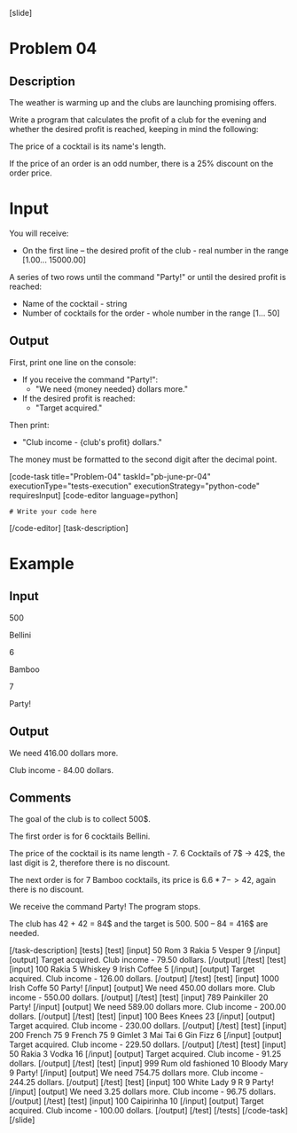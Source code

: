 ﻿[slide]
# Problem 04
## Description
The weather is warming up and the clubs are launching promising offers. 

Write a program that calculates the profit of a club for the evening and whether the desired profit is reached, keeping in mind the following: 

The price of a cocktail is its name's length. 

If the price of an order is an odd number, there is a 25% discount on the order price.

# Input
You will receive:
- On the first line – the desired profit of the club - real number in the range [1.00... 15000.00]

A series of two rows until the command "Party!" or until the desired profit is reached:
- Name of the cocktail - string
- Number of cocktails for the order - whole number in the range [1… 50]

## Output
First, print one line on the console:

- If you receive the command "Party!":
	- "We need \{money needed\} dollars more."
- If the desired profit is reached:
	- "Target acquired."

Then print:
- "Club income - \{club's profit\} dollars."

The money must be formatted to the second digit after the decimal point.

[code-task title="Problem-04" taskId="pb-june-pr-04" executionType="tests-execution" executionStrategy="python-code" requiresInput]
[code-editor language=python]
```
# Write your code here
```
[/code-editor]
[task-description]
# Example 
## Input
500

Bellini

6

Bamboo

7

Party!

## Output
We need 416.00 dollars more.

Club income - 84.00 dollars.

## Comments
The goal of the club is to collect 500$.

The first order is for 6 cocktails Bellini. 

The price of the cocktail is its name length - 7. 6 Cocktails of 7$ -> 42$, the last digit is 2, therefore there is no discount.

The next order is for 7 Bamboo cocktails, its price is 6$. 6 * 7-> 42$, again there is no discount.

We receive the command Party! The program stops.

The club has 42 + 42 = 84$ and the target is 500. 500 – 84 = 416$ are needed.

[/task-description]
[tests]
[test]
[input]
50
Rom
3
Rakia
5
Vesper
9
[/input]
[output]
Target acquired.
Club income - 79.50 dollars.
[/output]
[/test]
[test]
[input]
100
Rakia
5
Whiskey
9
Irish Coffee
5
[/input]
[output]
Target acquired.
Club income - 126.00 dollars.
[/output]
[/test]
[test]
[input]
1000
Irish Coffe
50
Party!
[/input]
[output]
We need 450.00 dollars more.
Club income - 550.00 dollars.
[/output]
[/test]
[test]
[input]
789
Painkiller
20
Party!
[/input]
[output]
We need 589.00 dollars more.
Club income - 200.00 dollars.
[/output]
[/test]
[test]
[input]
100
Bees Knees
23
[/input]
[output]
Target acquired.
Club income - 230.00 dollars.
[/output]
[/test]
[test]
[input]
200
French 75
9
French 75
9
Gimlet
3
Mai Tai
6
Gin Fizz
6
[/input]
[output]
Target acquired.
Club income - 229.50 dollars.
[/output]
[/test]
[test]
[input]
50
Rakia
3
Vodka
16
[/input]
[output]
Target acquired.
Club income - 91.25 dollars.
[/output]
[/test]
[test]
[input]
999
Rum old fashioned
10
Bloody Mary
9
Party!
[/input]
[output]
We need 754.75 dollars more.
Club income - 244.25 dollars.
[/output]
[/test]
[test]
[input]
100
White Lady
9
R
9
Party!
[/input]
[output]
We need 3.25 dollars more.
Club income - 96.75 dollars.
[/output]
[/test]
[test]
[input]
100
Caipirinha
10
[/input]
[output]
Target acquired.
Club income - 100.00 dollars.
[/output]
[/test]
[/tests]
[/code-task]
[/slide]